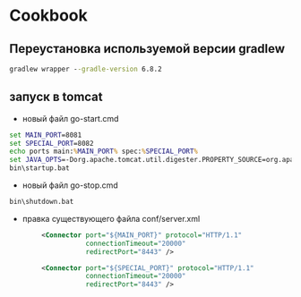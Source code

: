 # Cookbook

## Переустановка используемой версии gradlew

````cmd
gradlew wrapper --gradle-version 6.8.2
````

## запуск в tomcat

- новый файл go-start.cmd
````bat
set MAIN_PORT=8081
set SPECIAL_PORT=8082
echo ports main:%MAIN_PORT% spec:%SPECIAL_PORT%
set JAVA_OPTS=-Dorg.apache.tomcat.util.digester.PROPERTY_SOURCE=org.apache.tomcat.util.digester.EnvironmentPropertySource
bin\startup.bat
````
- новый файл go-stop.cmd
````bat
bin\shutdown.bat
````

- правка существующего файла
conf/server.xml
````xml
        <Connector port="${MAIN_PORT}" protocol="HTTP/1.1"
                   connectionTimeout="20000"
                   redirectPort="8443" />

        <Connector port="${SPECIAL_PORT}" protocol="HTTP/1.1"
                   connectionTimeout="20000"
                   redirectPort="8443" />
````
